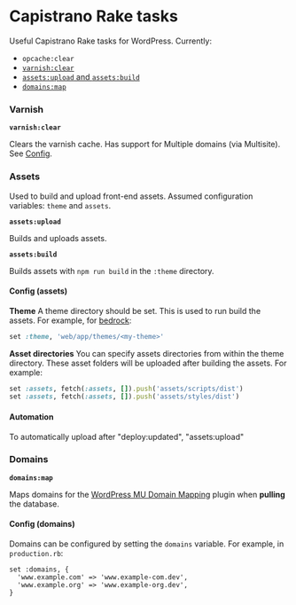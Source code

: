 # Capistrano Rake tasks
Useful Capistrano Rake tasks for WordPress. Currently:

- `opcache:clear`
- [`varnish:clear`](#varnish)
- [`assets:upload` and `assets:build`](#assets)
- [`domains:map`](#domains)

### Varnish
**`varnish:clear`**

Clears the varnish cache. Has support for Multiple domains (via Multisite). See [Config](#config).

### Assets
Used to build and upload front-end assets. Assumed configuration variables: `theme` and `assets`.

**`assets:upload`**

Builds and uploads assets.

**`assets:build`**

Builds assets with `npm run build` in the `:theme` directory.

#### Config (assets)

**Theme**
A theme directory should be set. This is used to run build the assets. For example, for [bedrock](https://github.com/trendwerk/bedrock):

```ruby
set :theme, 'web/app/themes/<my-theme>'
````

**Asset directories**
You can specify assets directories from within the theme directory. These asset folders will be uploaded after building the assets. For example:

```ruby
set :assets, fetch(:assets, []).push('assets/scripts/dist')
set :assets, fetch(:assets, []).push('assets/styles/dist')
```

#### Automation
To automatically upload
after "deploy:updated", "assets:upload"


### Domains
**`domains:map`**

Maps domains for the [WordPress MU Domain Mapping](https://nl.wordpress.org/plugins/wordpress-mu-domain-mapping/) plugin when **pulling** the database.

#### Config (domains)
Domains can be configured by setting the `domains` variable. For example, in `production.rb`:

```
set :domains, {
  'www.example.com' => 'www.example-com.dev',
  'www.example.org' => 'www.example-org.dev',
}
```
